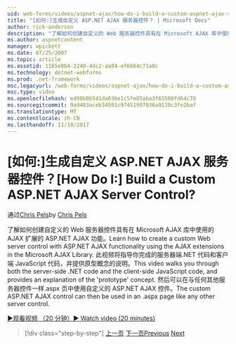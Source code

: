 ```yaml
---
uid: web-forms/videos/aspnet-ajax/how-do-i-build-a-custom-aspnet-ajax-server-control
title: "[如何:]生成自定义 ASP.NET AJAX 服务器控件？ | Microsoft Docs"
author: rick-anderson
description: "了解如何创建自定义的 Web 服务器控件具有在 Microsoft AJAX 库中使用的 AJAX 扩展的 ASP.NET AJAX 功能。 此视频将引导你..."
ms.author: aspnetcontent
manager: wpickett
ms.date: 07/25/2007
ms.topic: article
ms.assetid: 1165e0b4-2240-4dc2-aa94-ef6664c71a8c
ms.technology: dotnet-webforms
ms.prod: .net-framework
msc.legacyurl: /web-forms/videos/aspnet-ajax/how-do-i-build-a-custom-aspnet-ajax-server-control
msc.type: video
ms.openlocfilehash: ed00b0b541da036e1c5fe85aba3f63500fd64c78
ms.sourcegitcommit: 9a9483aceb34591c97451997036a9120c3fe2baf
ms.translationtype: MT
ms.contentlocale: zh-CN
ms.lasthandoff: 11/10/2017
---
```

<a name="how-do-i-build-a-custom-aspnet-ajax-server-control"></a><span data-ttu-id="371b0-105">[如何:]生成自定义 ASP.NET AJAX 服务器控件？</span><span class="sxs-lookup"><span data-stu-id="371b0-105">[How Do I:] Build a Custom ASP.NET AJAX Server Control?</span></span>
====================
<span data-ttu-id="371b0-106">通过[Chris Pels](https://twitter.com/chrispels)</span><span class="sxs-lookup"><span data-stu-id="371b0-106">by [Chris Pels](https://twitter.com/chrispels)</span></span>

<span data-ttu-id="371b0-107">了解如何创建自定义的 Web 服务器控件具有在 Microsoft AJAX 库中使用的 AJAX 扩展的 ASP.NET AJAX 功能。</span><span class="sxs-lookup"><span data-stu-id="371b0-107">Learn how to create a custom Web server control with ASP.NET AJAX functionality using the AJAX extensions in the Microsoft AJAX Library.</span></span> <span data-ttu-id="371b0-108">此视频将指导你完成的服务器端.NET 代码和客户端 JavaScript 代码，并提供原型概念的说明。</span><span class="sxs-lookup"><span data-stu-id="371b0-108">This video walks you through both the server-side .NET code and the client-side JavaScript code, and provides an explanation of the 'prototype' concept.</span></span> <span data-ttu-id="371b0-109">然后可以在与任何其他服务器控件一样.aspx 页中使用自定义的 ASP.NET AJAX 控件。</span><span class="sxs-lookup"><span data-stu-id="371b0-109">The custom ASP.NET AJAX control can then be used in an .aspx page like any other server control.</span></span>

[<span data-ttu-id="371b0-110">&#9654;观看视频 （20 分钟）</span><span class="sxs-lookup"><span data-stu-id="371b0-110">&#9654; Watch video (20 minutes)</span></span>](https://channel9.msdn.com/Blogs/ASP-NET-Site-Videos/how-do-i-build-a-custom-aspnet-ajax-server-control)

>[!div class="step-by-step"]
<span data-ttu-id="371b0-111">[上一页](how-do-i-debug-aspnet-ajax-applications-using-visual-studio-2005.md)
[下一页](how-do-i-use-javascript-to-refresh-an-aspnet-ajax-updatepanel.md)</span><span class="sxs-lookup"><span data-stu-id="371b0-111">[Previous](how-do-i-debug-aspnet-ajax-applications-using-visual-studio-2005.md)
[Next](how-do-i-use-javascript-to-refresh-an-aspnet-ajax-updatepanel.md)</span></span>

